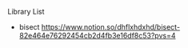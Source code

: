Library List

- bisect
https://www.notion.so/dhflxhdxhd/bisect-82e464e76292454cb2d4fb3e16df8c53?pvs=4